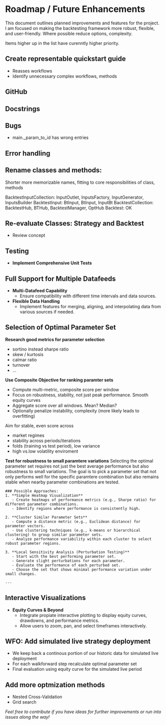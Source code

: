 # Roadmap / Future Enhancements

This document outlines planned improvements and features for the project. I am focused on making the backtesting framework more robust, flexible, and user-friendly. Where possible reduce options, complexity. 

Items higher up in the list have curenntly higher priority.

## Create representable quickstart guide
- Reasses workflows
- Identify unnecessary complex workflows, methods

## GitHub

## Docstrings

## Bugs
- main._param_to_id has wrong entries
  
## Error handling

## Rename classes and methods:
Shorter more memorizable names, fitting to core responsibilities of class, methods

BacktestInputCollection: InputOutlet, InputsFactory, InputGenerator, InputsBuilder
BacktestInput: BtInput, BtInput, InputBt
BacktestCollection: BacktestHub, BTHub, BacktestManager, OptHub
Backtest: OK
  
## Re-evaluate Classes: Strategy and Backtest
- Review concept

## Testing
- **Implement Comprehensive Unit Tests**

## Full Support for Multiple Datafeeds
- **Multi-Datafeed Capability**
  - Ensure compatibility with different time intervals and data sources.
- **Flexible Data Handling**
  - Implement features for merging, aligning, and interpolating data from various sources if needed.

## Selection of Optimal Parameter Set 
**Research good metrics for parameter selection**
- sortino instead sharpe ratio
- skew / kurtosis
- calmar ratio
- turnover
- ...

**Use Composite Objective for ranking paramter sets**
- Compute multi-metric, composite score per window
- Focus on robustness, stability, not just peak performance. Smooth equity curves
- Aggregate score over all windows. Mean? Median?
- Optionally penalize instability, complexity (more likely leads to overfitting)

Aim for stable, even score across
- market regimes
- stability across periods/iterations
- folds (training vs test period), low variance
- high vs.low volatility enviroment

**Test for robustness to small paramtere variations**
Selecting the optimal parameter set requires not just the best average performance but also robustness to small variations. The goal is to pick a parameter set that not only performs well for the specific paramtere combination but also remains stable when nearby parameter combinations are tested.

    ### Possible Approaches:
    1. **Simple Heatmap Visualization**
       - Create heatmaps of performance metrics (e.g., Sharpe ratio) for different parameter combinations.
       - Identify regions where performance is consistently high.
    
    2. **Cluster Similar Parameter Sets**
       - Compute a distance metric (e.g., Euclidean distance) for parameter vectors.
       - Use clustering techniques (e.g., k-means or hierarchical clustering) to group similar parameter sets.
       - Analyze performance variability within each cluster to select robust parameter regions.
    
    3. **Local Sensitivity Analysis (Perturbation Testing)**
       - Start with the best performing parameter set.
       - Generate slight perturbations for each parameter.
       - Evaluate the performance of each perturbed set.
       - Choose the set that shows minimal performance variation under small changes.
    
    ---

## Interactive Visualizations
- **Equity Curves & Beyond**
  - Integrate propiate interactive plotting to display equity curves, drawdowns, and performance metrics.
  - Allow users to zoom, pan, and select timeframes interactively.

## WFO: Add simulated live strategy deployment
- We keep back a continous portion of our historic data for simulated live deployment
- For each walkforward step recalculate optimal parameter set
- Final evaluation using equity curve for the simulated live period

## Add more optmization methods
- Nested Cross-Validation
- Grid search

*Feel free to contribute if you have ideas for further improvements or run into issues along the way!*